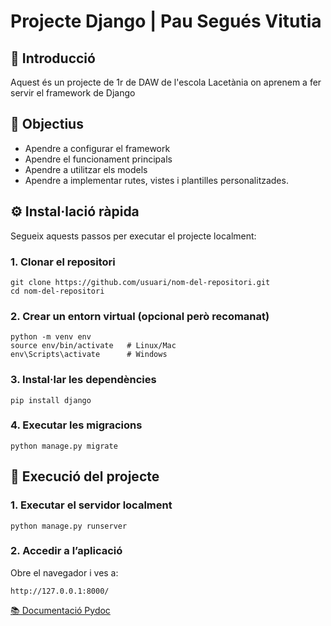 # Projecte Django | Pau Segués Vitutia

## 📌 Introducció

Aquest és un projecte de 1r de DAW de l'escola Lacetània on aprenem a fer servir el framework de Django

## 🎯 Objectius

- Apendre a configurar el framework
- Apendre el funcionament principals
- Apendre a utilitzar els models
- Apendre a implementar rutes, vistes i plantilles personalitzades.

## ⚙️ Instal·lació ràpida

Segueix aquests passos per executar el projecte localment:

### 1. Clonar el repositori

```
git clone https://github.com/usuari/nom-del-repositori.git
cd nom-del-repositori
```

### 2. Crear un entorn virtual (opcional però recomanat)

```
python -m venv env
source env/bin/activate   # Linux/Mac
env\Scripts\activate      # Windows
```

### 3. Instal·lar les dependències

```
pip install django
```

### 4. Executar les migracions

```
python manage.py migrate
```

## 🚀 Execució del projecte

### 1. Executar el servidor localment

```
python manage.py runserver
```

### 2. Accedir a l’aplicació
Obre el navegador i ves a:
```
http://127.0.0.1:8000/
```





[📚 Documentació Pydoc](https://pausegues24.github.io/Django-Project/)
